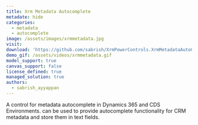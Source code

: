```yaml
---
title: Xrm Metadata Autocomplete
metadate: hide
categories:
  - metadata
  - autocomplete
image: /assets/images/xrmmetadata.jpg
visit: 
download: 'https://github.com/sabrish/XrmPowerControls.XrmMetadataAutoComplete'
demo_gif: /assets/videos/xrmmetadata.gif
model_support: true
canvas_support: false
license_defined: true
managed_solution: true
authors:
  - sabrish_ayyappan
---
```

A control for metadata autocomplete in Dynamics 365 and CDS Environments. can be used to provide autocomplete functionality for CRM metadata and store them in text fields.

